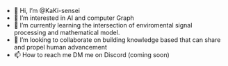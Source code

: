 - 👋 Hi, I’m @KaKi-sensei
- 👀 I’m interested in AI and computer Graph
- 🌱 I’m currently learning the intersection of enviromental signal processing and mathematical model. 
- 💞️ I’m looking to collaborate on building knowledge based that can share and propel human advancement
- 📫 How to reach me DM me on Discord (coming soon)

<!---
KaKi-sensei/KaKi-sensei is a ✨ special ✨ repository because its `README.md` (this file) appears on your GitHub profile.
You can click the Preview link to take a look at your changes.
--->
